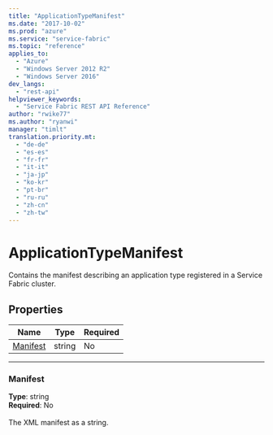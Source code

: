 ```yaml
---
title: "ApplicationTypeManifest"
ms.date: "2017-10-02"
ms.prod: "azure"
ms.service: "service-fabric"
ms.topic: "reference"
applies_to: 
  - "Azure"
  - "Windows Server 2012 R2"
  - "Windows Server 2016"
dev_langs: 
  - "rest-api"
helpviewer_keywords: 
  - "Service Fabric REST API Reference"
author: "rwike77"
ms.author: "ryanwi"
manager: "timlt"
translation.priority.mt: 
  - "de-de"
  - "es-es"
  - "fr-fr"
  - "it-it"
  - "ja-jp"
  - "ko-kr"
  - "pt-br"
  - "ru-ru"
  - "zh-cn"
  - "zh-tw"
---
```

# ApplicationTypeManifest

Contains the manifest describing an application type registered in a Service Fabric cluster.

## Properties
| Name | Type | Required |
| --- | --- | --- |
| [Manifest](#manifest) | string | No |

____
### Manifest
__Type__: string <br/>
__Required__: No<br/>
<br/>
The XML manifest as a string.
